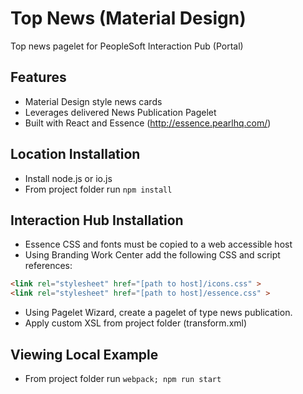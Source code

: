 # Top News (Material Design)

Top news pagelet for PeopleSoft Interaction Pub (Portal)

## Features

* Material Design style news cards
* Leverages delivered News Publication Pagelet
* Built with React and Essence (http://essence.pearlhq.com/)

## Location Installation

* Install node.js or io.js
* From project folder run `npm install`

## Interaction Hub Installation

* Essence CSS and fonts must be copied to a web accessible host
* Using Branding Work Center add the following CSS and script references:

```html
<link rel="stylesheet" href="[path to host]/icons.css" >
<link rel="stylesheet" href="[path to host]/essence.css" >
```

* Using Pagelet Wizard, create a pagelet of type news publication.
* Apply custom XSL from project folder (transform.xml)

## Viewing Local Example

* From project folder run `webpack; npm run start`
